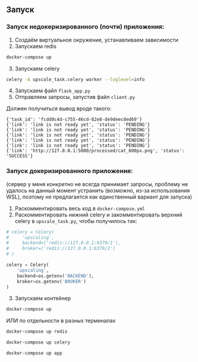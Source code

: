 ## Запуск

### Запуск недокеризированного (почти) приложения: 

1. Создаём виртуальное окружение, устанавливаем зависимости 
2. Запускаем redis
```bash
docker-compose up
```
3. Запускаем celery 
```bash
celery -A upscale_task.celery worker --loglevel=info
```
4. Запускаем файл `flask_app.py`
5. Отправляем запросы, запустив файл `client.py`

Должен получиться вывод вроде такого: 
```
{'task_id': 'fcdd0c4d-c755-46cd-82e8-de9deecded69'}
{'link': 'link is not ready yet', 'status': 'PENDING'}
{'link': 'link is not ready yet', 'status': 'PENDING'}
{'link': 'link is not ready yet', 'status': 'PENDING'}
{'link': 'link is not ready yet', 'status': 'PENDING'}
{'link': 'link is not ready yet', 'status': 'PENDING'}
{'link': 'http://127.0.0.1:5000/processed/cat_600px.png', 'status': 'SUCCESS'}
```


### Запуск докеризированного приложения:
(сервер у меня конкретно не всегда принимает запросы, проблему не удалось на данный момент устранить (возможно, из-за использования WSL), поэтому не предлагается как единственный вариант для запуска)

1. Раскомментировать весь код в `docker-compose.yml`
2. Раскомментировать нижний celery и закомментировать верхний celery в `upscale_task.py`, чтобы получилось так:
```python 
# celery = Celery(
#     'upscaling',
#     backend=('redis://127.0.0.1:6379/1'),
#     broker=('redis://127.0.0.1:6379/2')
# )

celery = Celery(
    'upscaling',
    backend=os.getenv('BACKEND'),
    broker=os.getenv('BROKER')
)
```
3. Запускаем контейнер 
```bash 
docker-compose up
```
ИЛИ по отдельности в разных терминалах 
```bash 
docker-compose up redis
```
```bash 
docker-compose up celery
```
```bash
docker-compose up app
```
